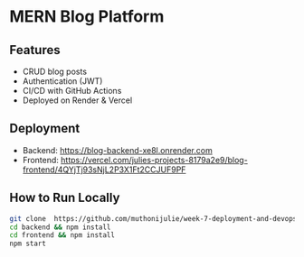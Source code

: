 
# MERN Blog Platform

## Features
- CRUD blog posts
- Authentication (JWT)
- CI/CD with GitHub Actions
- Deployed on Render & Vercel

## Deployment
- Backend: https://blog-backend-xe8l.onrender.com
- Frontend: https://vercel.com/julies-projects-8179a2e9/blog-frontend/4QYjTj93sNjL2P3X1Ft2CCJUF9PF

## How to Run Locally
```bash
git clone  https://github.com/muthonijulie/week-7-deployment-and-devops-essentials-muthonijulie.git
cd backend && npm install
cd frontend && npm install
npm start
